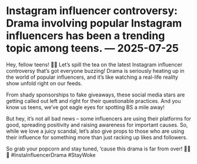 # Instagram influencer controversy: Drama involving popular Instagram influencers has been a trending topic among teens. — 2025-07-25

Hey, fellow teens! 📸✨ Let’s spill the tea on the latest Instagram influencer controversy that’s got everyone buzzing! Drama is seriously heating up in the world of popular influencers, and it’s like watching a real-life reality show unfold right on our feeds.

From shady sponsorships to fake giveaways, these social media stars are getting called out left and right for their questionable practices. And you know us teens, we’ve got eagle eyes for spotting BS a mile away!

But hey, it’s not all bad news – some influencers are using their platforms for good, spreading positivity and raising awareness for important causes. So, while we love a juicy scandal, let’s also give props to those who are using their influence for something more than just racking up likes and followers.

So grab your popcorn and stay tuned, ‘cause this drama is far from over! 💁‍♀️💅 #InstaInfluencerDrama #StayWoke